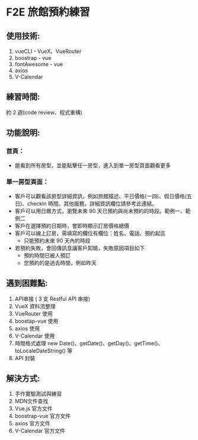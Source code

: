 # F2E 旅館預約練習
## 使用技術:
1. vueCLI - VueX、VueRouter
2. boostrap - vue
3. fontAwesome - vue
4. axios
5. V-Calendar
## 練習時間:
約 2 週(code review、程式重構)

## 功能說明:
### 首頁：
* 能看到所有房型，並能點擊任一房型，進入到單一房型頁面觀看更多
### 單一房型頁面：
* 客戶可以觀看該房型詳細資訊，例如旅館描述、平日價格(一四)、假日價格(五日)、checkIn 時間、其他服務，詳細資訊欄位請參考此連結。
* 客戶可以用日曆方式，瀏覽未來 90 天已預約與尚未預約的時段。範例一、範例二
* 客戶在選擇預約日期時，會即時顯示訂房價格總價
* 客戶可以線上訂房，需填寫的欄位有欄位：姓名、電話、預約起迄
    * 只能預約未來 90 天內的時段
* 若預約失敗，會回傳訊息讓客戶知曉，失敗原因項目如下
    * 預約時間已被人預訂
    * 您預約的是過去時間，例如昨天

## 遇到困難點:
1. API串接 ( 3 支 Restful API 串接)
2. VueX 資料流整理
3. VueRouter 使用
4. boostap-vue 使用
5. axios 使用
6. V-Calendar 使用
7. 時間格式處理 new Date()、getDate()、getDay()、getTime()、toLocaleDateString() 等
8. API 封裝

## 解決方式:
1. 手作實驗測試與練習
2. MDN文件查找
3. Vue.js 官方文件
4. boostrap-vue 官方文件
5. axios 官方文件
6. V-Calendar 官方文件